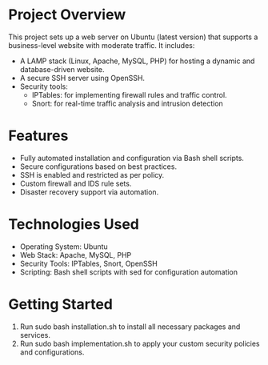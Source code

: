 # Project Overview
This project sets up a web server on Ubuntu (latest version) that supports a business-level website with moderate traffic. It includes:
- A LAMP stack (Linux, Apache, MySQL, PHP) for hosting a dynamic and database-driven website.
- A secure SSH server using OpenSSH.
- Security tools:
    - IPTables: for implementing firewall rules and traffic control.
    - Snort: for real-time traffic analysis and intrusion detection

# Features
- Fully automated installation and configuration via Bash shell scripts.
- Secure configurations based on best practices.
- SSH is enabled and restricted as per policy.
- Custom firewall and IDS rule sets.
- Disaster recovery support via automation.

# Technologies Used
- Operating System: Ubuntu
- Web Stack: Apache, MySQL, PHP
- Security Tools: IPTables, Snort, OpenSSH
- Scripting: Bash shell scripts with sed for configuration automation

# Getting Started
1. Run sudo bash installation.sh to install all necessary packages and services.
2. Run sudo bash implementation.sh to apply your custom security policies and configurations.

